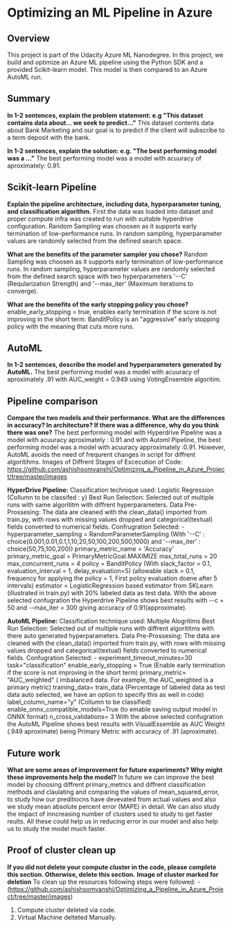 # Optimizing an ML Pipeline in Azure

## Overview
This project is part of the Udacity Azure ML Nanodegree.
In this project, we build and optimize an Azure ML pipeline using the Python SDK and a provided Scikit-learn model.
This model is then compared to an Azure AutoML run.

## Summary
**In 1-2 sentences, explain the problem statement: e.g "This dataset contains data about... we seek to predict..."**
This dataset contents data about Bank Marketing and our goal is to predict if the client will subscribe to a term deposit with the bank.

**In 1-2 sentences, explain the solution: e.g. "The best performing model was a ..."**
The best performing model was a model with acuuracy of aproximately: 0.91.

## Scikit-learn Pipeline
**Explain the pipeline architecture, including data, hyperparameter tuning, and classification algorithm.**
First the data was loaded into dataset and proper compute infra was created to run with suitable hyperdrive configuration.
Random Sampling was choosen as it supports early termination of low-performance runs. In random sampling, hyperparameter values are randomly selected from the defined search space.

**What are the benefits of the parameter sampler you chose?**
Random Sampling was choosen as it supports early termination of low-performance runs. In random sampling, hyperparameter values are randomly selected from the defined search space with two hyperparameters '--C' (Reqularization Strength) and '--max_iter' (Maximum iterations to converge).

**What are the benefits of the early stopping policy you chose?**
enable_early_stopping = true,  enables early termination if the score is not improving in the short term.
BanditPolicy is an "aggressive" early stopping policy with the meaning that cuts more runs.

## AutoML
**In 1-2 sentences, describe the model and hyperparameters generated by AutoML.**
The best performing model was a model with acuuracy of aproximately .91 with AUC_weight = 0.949 using VotingEnsemble algoritim.

## Pipeline comparison
**Compare the two models and their performance. What are the differences in accuracy? In architecture? If there was a difference, why do you think there was one?**
The best performing model with Hyperdrive Pipeline was a model with acuuracy aproximately : 0.91 and with Automl Pipeline, the best performing model was a model with acuuracy approximately :0.91. However, AutoML avoids the need of frequrent changes in script for diffrent algoritihms.
Images of Diffrent Stages of Excecution of Code: https://github.com/ashishsomvanshi/Optimizing_a_Pipeline_in_Azure_Project/tree/master/images

**HyperDrive Pipeline:**
Classification technique used: Logistic Regression (Collumn to be classifed : y) 
Best Run Selection: Selected out of multiple runs with same algorititm with diffrent hyperparameters.
Data Pre-Prossesing: The data are cleaned with the clean_data() imported from train.py, with rows with missing values dropped and categorical(textual) fields converted to numerical fields.
Confrugration Selected: -
                hyperparameter_sampling = RandomParameterSampling (With '--C' : choice(0.001,0.01,0.1,1,10,20,50,100,200,500,1000) and '--max_iter' : choice(50,75,100,200))
                primary_metric_name = 'Accuracy'
                primary_metric_goal = PrimaryMetricGoal.MAXIMIZE
                max_total_runs = 20
                max_concurrent_runs = 4
                policy =  BanditPolicy (With slack_factor = 0.1, evaluation_interval = 1, delay_evaluation=5) (allowable slack = 0.1, frequency for applying the policy = 1, First    policy evaluation doene after 5 intervals)
                estimator = LogisticRegression based estimator from SKLearn (illustrated in train.py) with 20% labeled data as test data.
With the above selected confugration the Hyperdrive Pipeline shows best results with --c = 50 and --max_iter = 300 giving accuracy of 0.91(approximate).
                
**AutoML Pipeline:**
Classification technique used: Multiple Alogritims
Best Run Selection: Selected out of multiple runs with diffrent algorititms with there auto generated hyperparameters.
Data Pre-Prossesing: The data are cleaned with the clean_data() imported from train.py, with rows with missing values dropped and categorical(textual) fields converted to numerical fields.
Confugration Selected: -
                experiment_timeout_minutes=30
                task="classification"
                enable_early_stopping = True (Enable early termination if the score is not improving in the short term)
                primary_metric= "AUC_weighted" ( imbalanced data. For example, the AUC_weighted is a primary metric)
                training_data= train_data (Percentage of labeled data as test data auto selected, we have an option to specify this as well in code)
                label_column_name="y" (Collumn to be classified)
                enable_onnx_compatible_models=True (to emable saving output model in ONNX format)
                n_cross_validations= 3
With the above selected confugration the AutoML Pipeline shows best results with VisualEssemble as AUC Weight (.949 aproximate) being Primary Metric with accuracy of .91 (aproximate).
## Future work
**What are some areas of improvement for future experiments? Why might these improvements help the model?**
In future we can improve the best model by choosing diffrent primary_metrics and diffrent classification methods and claulating and comparing the values of mean_squared_error, to study how our preditiocns have devevated from actual values and also we study mean absolute percent error (MAPE) in detail. We can also study the impact of inncreasing number of clusters used to study to get faster reults. All these could help us in reducing error in our model and also help us to study the model much faster.

## Proof of cluster clean up
**If you did not delete your compute cluster in the code, please complete this section. Otherwise, delete this section.**
**Image of cluster marked for deletion**
To clean up the resources following steps were followed: - (https://github.com/ashishsomvanshi/Optimizing_a_Pipeline_in_Azure_Project/tree/master/images) 
1. Compute cluster deleted via code.
2. Virtual Machine delteted Manually. 
